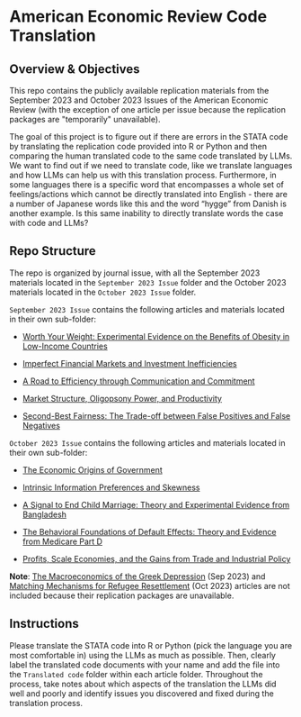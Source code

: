 # American Economic Review Code Translation

## Overview & Objectives
This repo contains the publicly available replication materials from the September 2023 and October 2023 Issues of the American Economic Review (with the exception of one article per issue because the replication packages are "temporarily" unavailable). 

The goal of this project is to figure out if there are errors in the STATA code by translating the replication code provided into R or Python and then comparing the human translated code to the same code translated by LLMs. We want to find out if we need to translate code, like we translate languages and how LLMs can help us with this translation process. Furthermore, in some languages there is a specific word that encompasses a whole set of feelings/actions which cannot be directly translated into English - there are a number of Japanese words like this and the word “hygge” from Danish is another example. Is this same inability to directly translate words the case with code and LLMs?

## Repo Structure
The repo is organized by journal issue, with all the September 2023 materials located in the `September 2023 Issue` folder and the October 2023 materials located in the `October 2023 Issue` folder.

`September 2023 Issue` contains the following articles and materials located in their own sub-folder: 

  - [Worth Your Weight: Experimental Evidence on the Benefits of Obesity in Low-Income Countries](https://www.aeaweb.org/articles?id=10.1257/aer.20211879)

  - [Imperfect Financial Markets and Investment Inefficiencies](https://www.aeaweb.org/articles?id=10.1257/aer.20170725)
  
  - [A Road to Efficiency through Communication and Commitment](https://www.aeaweb.org/articles?id=10.1257/aer.20171014)
  
  - [Market Structure, Oligopsony Power, and Productivity](https://www.aeaweb.org/articles?id=10.1257/aer.20210383)
  
  - [Second-Best Fairness: The Trade-off between False Positives and False Negatives](https://www.aeaweb.org/articles?id=10.1257/aer.20211015)

`October 2023 Issue` contains the following articles and materials located in their own sub-folder: 

  - [The Economic Origins of Government](https://www.aeaweb.org/articles?id=10.1257/aer.20201919)
  
  - [Intrinsic Information Preferences and Skewness](https://www.aeaweb.org/articles?id=10.1257/aer.20171474)
  
  - [A Signal to End Child Marriage: Theory and Experimental Evidence from Bangladesh](https://www.aeaweb.org/articles?id=10.1257/aer.20220720)
  
  - [The Behavioral Foundations of Default Effects: Theory and Evidence from Medicare Part D](https://www.aeaweb.org/articles?id=10.1257/aer.20210013)
  
  - [Profits, Scale Economies, and the Gains from Trade and Industrial Policy](https://www.aeaweb.org/articles?id=10.1257/aer.20210419)

**Note**: [The Macroeconomics of the Greek Depression](https://www.aeaweb.org/articles?id=10.1257/aer.20210864) (Sep 2023) and [Matching Mechanisms for Refugee Resettlement](https://www.aeaweb.org/articles?id=10.1257/aer.20210096) (Oct 2023) articles are not included because their replication packages are unavailable. 

## Instructions
Please translate the STATA code into R or Python (pick the language you are most comfortable in) using the LLMs as much as possible. Then, clearly label the translated code documents with your name and add the file into the `Translated code` folder within each article folder. Throughout the process, take notes about which aspects of the translation the LLMs did well and poorly and identify issues you discovered and fixed during the translation process. 
